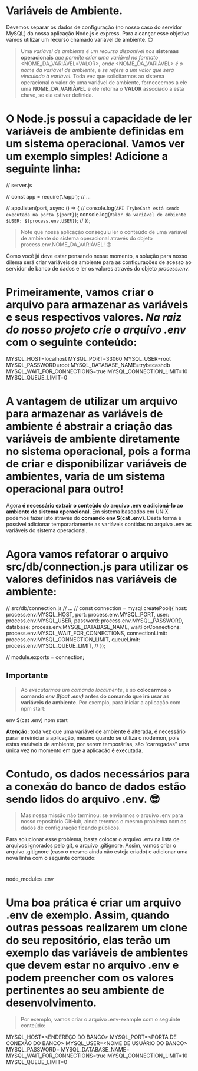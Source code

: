 # Variáveis de Ambiente.

Devemos separar os dados de configuração (no nosso caso do servidor MySQL) da nossa aplicação Node.js e express. Para alcançar esse objetivo vamos utilizar um recurso chamado variável de ambiente. 😍

> Uma *variável de ambiente é um recurso disponível nos* **sistemas operacionais** *que permite criar uma variável no formato* <NOME_DA_VARIÁVEL=VALOR>, *onde* <NOME_DA_VARIÁVEL> *é o nome da variável de ambiente*, e <VALOR> *se refere a um valor que será vinculado à variável*. Toda vez que solicitarmos ao sistema operacional o valor de uma variável de ambiente, forneceemos a ele uma **NOME_DA_VARIÁVEL** e ele retorna o **VALOR** associado a esta chave, se ela estiver definida.



# O Node.js possui a capacidade de ler variáveis de ambiente definidas em um sistema operacional. Vamos ver um exemplo simples! Adicione a seguinte linha:

  // server.js

  // const app = require('./app');
  // ...

  // app.listen(port, async () => {
    // console.log(`API TrybeCash está sendo executada na porta ${port}`);
    console.log(`Valor da variável de ambiente $USER: ${process.env.USER}`);
  // });

  > Note que nossa aplicação conseguiu ler o conteúdo de uma variável de ambiente do sistema operacional através do objeto process.env.NOME_DA_VARIÁVEL! 😍

  Como você já deve estar pensando nesse momento, a solução para nosso dilema será criar variáveis de ambiente para as configurações de acesso ao servidor de banco de dados e ler os valores através do objeto *process.env*.


# Primeiramente, vamos criar o arquivo para armazenar as variáveis e seus respectivos valores. *Na raiz do nosso projeto crie o arquivo .env* com o seguinte conteúdo:

  MYSQL_HOST=localhost
  MYSQL_PORT=33060
  MYSQL_USER=root
  MYSQL_PASSWORD=root
  MYSQL_DATABASE_NAME=trybecashdb
  MYSQL_WAIT_FOR_CONNECTIONS=true
  MYSQL_CONNECTION_LIMIT=10
  MYSQL_QUEUE_LIMIT=0



# A vantagem de utilizar um arquivo para armazenar as variáveis de ambiente é abstrair a criação das variáveis de ambiente diretamente no sistema operacional, pois a forma de criar e disponibilizar variáveis de ambientes, varia de um sistema operacional para outro!

  Agora **é necessário extrair o conteúdo do arquivo .env e adicioná-lo ao ambiente do sistema operacional**. Em sistema baseados em UNIX podemos fazer isto através do **comando env $(cat .env)**. Desta forma é possível adicionar temporariamente as variáveis contidas no arquivo .env às variáveis do sistema operacional.


# Agora vamos refatorar o **arquivo src/db/connection.js** para utilizar os valores definidos nas variáveis de ambiente:

  // src/db/connection.js
  // ...
  // const connection = mysql.createPool({
    host: process.env.MYSQL_HOST,
    port: process.env.MYSQL_PORT,
    user: process.env.MYSQL_USER,
    password: process.env.MYSQL_PASSWORD,
    database: process.env.MYSQL_DATABASE_NAME,
    waitForConnections: process.env.MYSQL_WAIT_FOR_CONNECTIONS,
    connectionLimit: process.env.MYSQL_CONNECTION_LIMIT,
    queueLimit: process.env.MYSQL_QUEUE_LIMIT,
  // });

  // module.exports = connection;


## **Importante**
  > Ao *executarmos um comando localmente*, é só **colocarmos o comando *env $(cat .env)* antes do comando que irá usar as variáveis de ambiente**. Por exemplo, para iniciar a aplicação com npm start:

env $(cat .env) npm start




**Atenção:** toda vez que uma variável de ambiente é alterada, é necessário parar e reiniciar a aplicação, mesmo quando se utiliza o nodemon, pois estas variáveis de ambiente, por serem temporárias, são “carregadas” uma única vez no momento em que a aplicação é executada.




# Contudo, os dados necessários para a conexão do banco de dados estão sendo lidos do arquivo .env. 😎

> Mas nossa missão não terminou: se enviarmos o arquivo .env para nosso repositório GitHub, ainda teremos o mesmo problema com os dados de configuração ficando públicos.

Para solucionar esse problema, basta colocar o arquivo .env na lista de arquivos ignorados pelo git, o arquivo .gitignore. Assim, vamos criar o arquivo .gitignore (caso o mesmo ainda não esteja criado) e adicionar uma nova linha com o seguinte conteúdo:
#
  node_modules
  .env
#


# Uma boa prática é criar um arquivo .env de exemplo. Assim, quando outras pessoas realizarem um clone do seu repositório, elas terão um exemplo das variáveis de ambientes que devem estar no arquivo .env e podem preencher com os valores pertinentes ao seu ambiente de desenvolvimento.

> Por exemplo, vamos criar o arquivo .env-example com o seguinte conteúdo:

  MYSQL_HOST=<ENDEREÇO DO BANCO>
  MYSQL_PORT=<PORTA DE CONEXÃO DO BANCO>
  MYSQL_USER=<NOME DE USUÁRIO DO BANCO>
  MYSQL_PASSWORD=<SENHA DE ACESSO DO BANCO>
  MYSQL_DATABASE_NAME=<NOME DO BANCO DE DADOS>
  MYSQL_WAIT_FOR_CONNECTIONS=true
  MYSQL_CONNECTION_LIMIT=10
  MYSQL_QUEUE_LIMIT=0
















